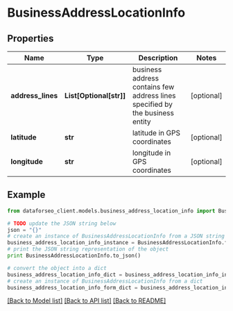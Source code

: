 # BusinessAddressLocationInfo


## Properties

Name | Type | Description | Notes
------------ | ------------- | ------------- | -------------
**address_lines** | **List[Optional[str]]** | business address contains few address lines specified by the business entity | [optional] 
**latitude** | **str** | latitude in GPS coordinates | [optional] 
**longitude** | **str** | longitude in GPS coordinates | [optional] 

## Example

```python
from dataforseo_client.models.business_address_location_info import BusinessAddressLocationInfo

# TODO update the JSON string below
json = "{}"
# create an instance of BusinessAddressLocationInfo from a JSON string
business_address_location_info_instance = BusinessAddressLocationInfo.from_json(json)
# print the JSON string representation of the object
print BusinessAddressLocationInfo.to_json()

# convert the object into a dict
business_address_location_info_dict = business_address_location_info_instance.to_dict()
# create an instance of BusinessAddressLocationInfo from a dict
business_address_location_info_form_dict = business_address_location_info.from_dict(business_address_location_info_dict)
```
[[Back to Model list]](../README.md#documentation-for-models) [[Back to API list]](../README.md#documentation-for-api-endpoints) [[Back to README]](../README.md)


